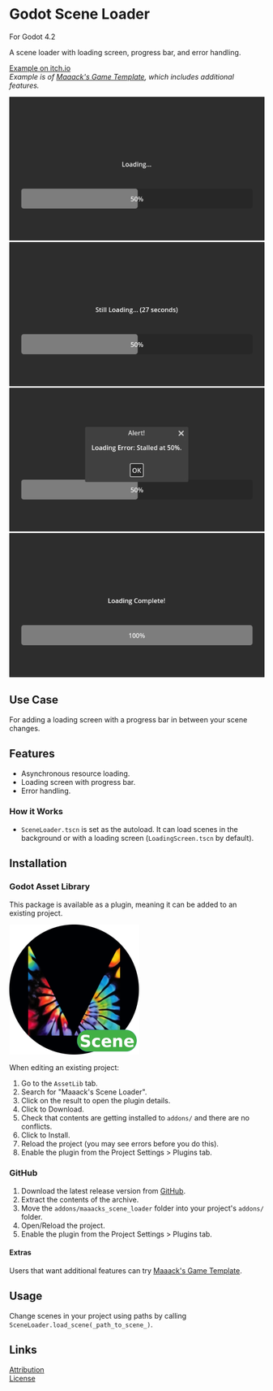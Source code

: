 # Godot Scene Loader
For Godot 4.2

A scene loader with loading screen, progress bar, and error handling.

[Example on itch.io](https://maaack.itch.io/godot-game-template)  
_Example is of [Maaack's Game Template](https://github.com/Maaack/Godot-Game-Template), which includes additional features._


![Main Menu](/addons/maaacks_scene_loader/media/Screenshot-1-1.png)  
![Key Rebinding](/addons/maaacks_scene_loader/media/Screenshot-1-2.png)  
![Audio Controls](/addons/maaacks_scene_loader/media/Screenshot-1-3.png)  
![Credits Screen](/addons/maaacks_scene_loader/media/Screenshot-1-4.png)  

## Use Case
For adding a loading screen with a progress bar in between your scene changes.

## Features

* Asynchronous resource loading.
* Loading screen with progress bar.
* Error handling.


### How it Works
- `SceneLoader.tscn` is set as the autoload.  It can load scenes in the background or with a loading screen (`LoadingScreen.tscn` by default).   

## Installation

### Godot Asset Library
This package is available as a plugin, meaning it can be added to an existing project. 

![Package Icon](/addons/maaacks_scene_loader/media/SceneLoader-Icon-black-transparent-256x256.png)  

When editing an existing project:

1.  Go to the `AssetLib` tab.
2.  Search for "Maaack's Scene Loader".
3.  Click on the result to open the plugin details.
4.  Click to Download.
5.  Check that contents are getting installed to `addons/` and there are no conflicts.
6.  Click to Install.
7.  Reload the project (you may see errors before you do this).
8.  Enable the plugin from the Project Settings > Plugins tab.


### GitHub


1.  Download the latest release version from [GitHub](https://github.com/Maaack/Godot-Scene-Loader/releases/latest).  
2.  Extract the contents of the archive.
3.  Move the `addons/maaacks_scene_loader` folder into your project's `addons/` folder.  
4.  Open/Reload the project.  
5.  Enable the plugin from the Project Settings > Plugins tab.  

#### Extras

Users that want additional features can try [Maaack's Game Template](https://github.com/Maaack/Godot-Game-Template).  

## Usage

Change scenes in your project using paths by calling `SceneLoader.load_scene(_path_to_scene_)`.
   


## Links
[Attribution](ATTRIBUTION.md)  
[License](LICENSE.txt)  
